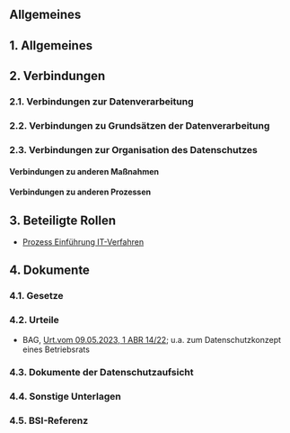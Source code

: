## Allgemeines

## 1. Allgemeines
## 2. Verbindungen
### 2.1. Verbindungen zur Datenverarbeitung
### 2.2. Verbindungen zu Grundsätzen der Datenverarbeitung
### 2.3. Verbindungen zur Organisation des Datenschutzes
#### Verbindungen zu anderen Maßnahmen
#### Verbindungen zu anderen Prozessen
## 3. Beteiligte Rollen
- [Prozess Einführung IT-Verfahren](../Organisation/Prozess-Einf%C3%BChrung-IT-Verfahren.md)
## 4. Dokumente
### 4.1. Gesetze
### 4.2. Urteile
- BAG, [Urt.vom 09.05.2023, 1 ABR 14/22](https://www.bundesarbeitsgericht.de/entscheidung/1-abr-14-22/); u.a. zum Datenschutzkonzept eines Betriebsrats
### 4.3. Dokumente der Datenschutzaufsicht
### 4.4. Sonstige Unterlagen
### 4.5. BSI-Referenz
